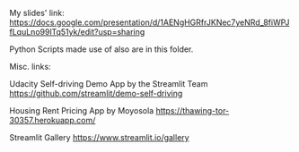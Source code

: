 My slides' link: https://docs.google.com/presentation/d/1AENgHGRfrJKNec7yeNRd_8fiWPJfLquLno99lTq51yk/edit?usp=sharing

Python Scripts made use of also are in this folder.

Misc. links:

Udacity Self-driving Demo App by the Streamlit Team
https://github.com/streamlit/demo-self-driving

Housing Rent Pricing App by Moyosola
https://thawing-tor-30357.herokuapp.com/

Streamlit Gallery
https://www.streamlit.io/gallery
